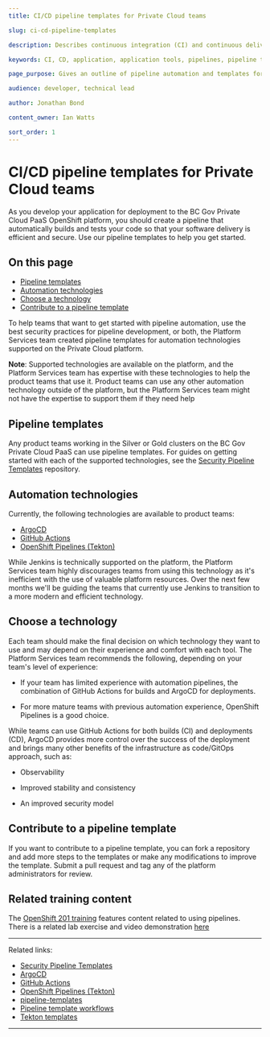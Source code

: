 ```yaml
---
title: CI/CD pipeline templates for Private Cloud teams

slug: ci-cd-pipeline-templates

description: Describes continuous integration (CI) and continuous delivery (CD) pipeline automation and how teams can use it in their applications.

keywords: CI, CD, application, application tools, pipelines, pipeline templates

page_purpose: Gives an outline of pipeline automation and templates for teams that want to use them or contribute to them.

audience: developer, technical lead

author: Jonathan Bond

content_owner: Ian Watts

sort_order: 1
---
```


# CI/CD pipeline templates for Private Cloud teams

As you develop your application for deployment to the BC Gov Private Cloud PaaS OpenShift platform, you should create a pipeline that automatically builds and tests your code so that your software delivery is efficient and secure. Use our pipeline templates to help you get started.

## On this page
- [Pipeline templates](#pipeline-templates)
- [Automation technologies](#automation-technologies)
- [Choose a technology](#choose-a-technology)
- [Contribute to a pipeline template](#contribute-to-a-pipeline-template)

To help teams that want to get started with pipeline automation, use the best security practices for pipeline development, or both, the Platform Services team created pipeline templates for automation technologies supported on the Private Cloud platform.

**Note**: Supported technologies are available on the platform, and the Platform Services team has expertise with these technologies to help the product teams that use it. Product teams can use any other automation technology outside of the platform, but the Platform Services team might not have the expertise to support them if they need help

## Pipeline templates

Any product teams working in the Silver or Gold clusters on the BC Gov Private Cloud PaaS can use pipeline templates. For guides on getting started with each of the supported technologies, see the [Security Pipeline Templates](https://github.com/bcgov/security-pipeline-templates) repository.

## Automation technologies

Currently, the following technologies are available to product teams:
- [ArgoCD](https://github.com/BCDevOps/openshift-wiki/blob/b1a4e6db91932fd3f29705a5c8ee44983abf8763/docs/ArgoCD/argocd_info.md)
- [GitHub Actions](https://github.com/bcgov/security-pipeline-templates/tree/main/.github/workflows)
- [OpenShift Pipelines (Tekton)](https://github.com/bcgov/security-pipeline-templates/tree/main/tekton)

While Jenkins is technically supported on the platform, the Platform Services team highly discourages teams from using this technology as it's inefficient with the use of valuable platform resources. Over the next few months we'll be guiding the teams that currently use Jenkins to transition to a more modern and efficient technology.

## Choose a technology

Each team should make the final decision on which technology they want to use and may depend on their experience and comfort with each tool. The Platform Services team recommends the following, depending on your team's level of experience:

- If your team has limited experience with automation pipelines, the combination of GitHub Actions for builds and ArgoCD for deployments.

- For more mature teams with previous automation experience, OpenShift Pipelines is a good choice.

While teams can use GitHub Actions for both builds (CI) and deployments (CD), ArgoCD provides more control over the success of the deployment and brings many other benefits of the infrastructure as code/GitOps approach, such as:

- Observability

- Improved stability and consistency

- An improved security model

## Contribute to a pipeline template

If you want to contribute to a pipeline template, you can fork a repository and add more steps to the templates or make any modifications to improve the template. Submit a pull request and tag any of the platform administrators for review.

## Related training content

The [OpenShift 201 training](../training-and-learning/training-from-the-platform-services-team.md) features content related to using pipelines. There is a related lab exercise and video demonstration [here](https://github.com/BCDevOps/devops-platform-workshops/blob/master/openshift-201/pipelines.md)

---
Related links:

* [Security Pipeline Templates](https://github.com/bcgov/security-pipeline-templates)
* [ArgoCD](https://github.com/BCDevOps/openshift-wiki/blob/b1a4e6db91932fd3f29705a5c8ee44983abf8763/docs/ArgoCD/argocd_info.md)
* [GitHub Actions](https://github.com/bcgov/security-pipeline-templates/tree/main/.github/workflows)
* [OpenShift Pipelines (Tekton)](https://github.com/bcgov/security-pipeline-templates/tree/main/tekton)
* [pipeline-templates](https://github.com/bcgov/pipeline-templates)
* [Pipeline template workflows](https://github.com/bcgov/pipeline-templates/tree/main/.github/workflows)
* [Tekton templates](https://github.com/bcgov/pipeline-templates/tree/main/tekton)

---

